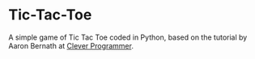 # Tic-Tac-Toe
A simple game of Tic Tac Toe coded in Python, based on the tutorial by Aaron Bernath at [Clever Programmer](https://www.youtube.com/watch?v=BHh654_7Cmw).
